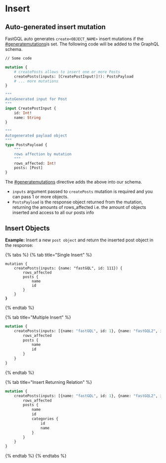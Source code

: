 # Insert

## Auto-generated insert mutation

FastGQL auto generates `create<OBJECT_NAME>` insert mutations if the [#generatemutations](../schema/directives.md#generatemutations "mention")is set. The following code will be added to the GraphQL schema.

```graphql
// Some code

mutation {
	# createPosts allows to insert one or more Posts
	createPosts(inputs: [CreatePostInput!]!): PostsPayload
	# ... more mutations
}

"""
AutoGenerated input for Post
"""
input CreatePostInput {
	id: Int!
	name: String
}

"""
Autogenerated payload object
"""
type PostsPayload {
	"""
	rows affection by mutation
	"""
	rows_affected: Int!
	posts: [Post]
}
```

The [#generatemutations](../schema/directives.md#generatemutations "mention") directive adds the above into our schema.

* `inputs` argument passed to `createPosts` mutation is required and you can pass 1 or more objects.
* `PostsPayload` is the response object returned from the mutation, returning the amounts of rows\_affected i.e. the amount of objects inserted and access to all our posts info

## Insert Objects

**Example:** Insert a new `post object` and return the inserted post object in the response:

{% tabs %}
{% tab title="Single Insert" %}
<pre class="language-graphql"><code class="lang-graphql">mutation { 
    createPosts(inputs: {name: "fastGQL", id: 111}) { 
        rows_affected 
        posts { 
            name 
            id 
        } 
    } 
<strong>}
</strong></code></pre>
{% endtab %}

{% tab title="Multiple Insert" %}
```graphql
mutation { 
    createPosts(inputs: [{name: "fastGQL", id: 1}, {name: "fastGQL2", id: 2}]) { 
        rows_affected 
        posts { 
            name 
            id 
        } 
    } 
}
```
{% endtab %}

{% tab title="Insert Returning Relation" %}
```graphql
mutation { 
    createPosts(inputs: [{name: "fastGQL", id: 1}, {name: "fastGQL2", id: 2}]) { 
        rows_affected 
        posts { 
            name 
            id
            categories {
                id
                name
            }
        } 
    } 
}
```
{% endtab %}
{% endtabs %}


